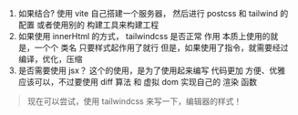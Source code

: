1. 如果结合?
   使用 vite 自己搭建一个服务器， 然后进行 postcss 和 tailwind 的配置
   或者使用别的 构建工具来构建工程
2. 如果使用 innerHtml 的方式， tailwindcss 是否正常 作用
   本质上使用的就是，一个个 类名
   只要样式起作用了就行
   但是，如果使用了指令，就需要经过编译，优化，压缩
3. 是否需要使用 jsx？
   这个的使用，是为了使用起来编写 代码更加 方便、优雅
   应该可以，不过要使用 diff 算法 和 虚拟 dom 实现自己的 渲染 函数

> 现在可以尝试，使用 tailwindcss 来写一下，编辑器的样式！

